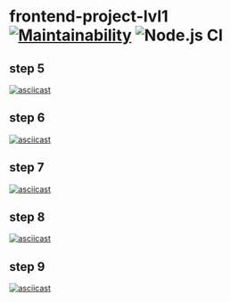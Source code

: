 # frontend-project-lvl1 [![Maintainability](https://api.codeclimate.com/v1/badges/a99a88d28ad37a79dbf6/maintainability)](https://codeclimate.com/github/codeclimate/codeclimate/maintainability) ![Node.js CI](https://github.com/vasilyorlenko/frontend-project-lvl1/workflows/Node.js%20CI/badge.svg)

## step 5
[![asciicast](https://asciinema.org/a/ysXkFADdsynOnecDINVz0BIaB.svg)](https://asciinema.org/a/ysXkFADdsynOnecDINVz0BIaB)

## step 6
[![asciicast](https://asciinema.org/a/gymQrKRP4xerpe6goNpriHq0y.svg)](https://asciinema.org/a/gymQrKRP4xerpe6goNpriHq0y)

## step 7
[![asciicast](https://asciinema.org/a/zQzw9VyQrkUrR70RmaNZW9gEK.svg)](https://asciinema.org/a/zQzw9VyQrkUrR70RmaNZW9gEK)

## step 8
[![asciicast](https://asciinema.org/a/lurFTDTXFKszhr5IQTn5zLDrM.svg)](https://asciinema.org/a/lurFTDTXFKszhr5IQTn5zLDrM)

## step 9
[![asciicast](https://asciinema.org/a/Tmq8DaQCh0efaEEvTBvU87a3Q.svg)](https://asciinema.org/a/Tmq8DaQCh0efaEEvTBvU87a3Q)
